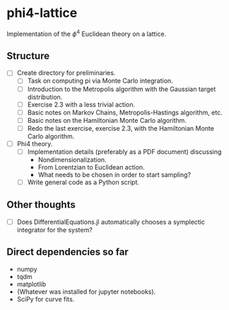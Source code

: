 # phi4-lattice

Implementation of the $\phi^{4}$ Euclidean theory on a lattice.

## Structure

- [ ] Create directory for preliminaries.
  - [ ] Task on computing pi via Monte Carlo integration.
  - [ ] Introduction to the Metropolis algorithm with the Gaussian target distribution.
  - [ ] Exercise 2.3 with a less trivial action.
  - [ ] Basic notes on Markov Chains, Metropolis-Hastings algorithm, etc.
  - [ ] Basic notes on the Hamiltonian Monte Carlo algorithm.
  - [ ] Redo the last exercise, exercise 2.3, with the Hamiltonian Monte Carlo algorithm.
- [ ] Phi4 theory.
  - [ ] Implementation details (preferably as a PDF document) discussing
    - Nondimensionalization.
    - From Lorentzian to Euclidean action.
    - What needs to be chosen in order to start sampling?
  - [ ] Write general code as a Python script.

## Other thoughts

- [ ] Does DifferentialEquations.jl automatically chooses a symplectic integrator for the system?

## Direct dependencies so far

* numpy
* tqdm
* matplotlib
* (Whatever was installed for jupyter notebooks).
* SciPy for curve fits.
